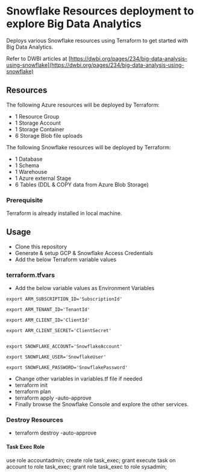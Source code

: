 # Snowflake Resources deployment to explore Big Data Analytics

Deploys various Snowflake resources using Terraform to get started with Big Data Analytics.

Refer to DWBI articles at [https://dwbi.org/pages/234/big-data-analysis-using-snowflake](https://dwbi.org/pages/234/big-data-analysis-using-snowflake)

## Resources

The following Azure resources will be deployed by Terraform:

- 1 Resource Group
- 1 Storage Account
- 1 Storage Container
- 6 Storage Blob file uploads

The following Snowflake resources will be deployed by Terraform:

- 1 Database
- 1 Schema
- 1 Warehouse
- 1 Azure external Stage
- 6 Tables (DDL & COPY data from Azure Blob Storage)

### Prerequisite

Terraform is already installed in local machine.

## Usage

- Clone this repository
- Generate & setup GCP & Snowflake Access Credentials
- Add the below Terraform variable values

### terraform.tfvars

- Add the below variable values as Environment Variables

```
export ARM_SUBSCRIPTION_ID='SubscriptionId'

export ARM_TENANT_ID='TenantId'

export ARM_CLIENT_ID='ClientId'

export ARM_CLIENT_SECRET='ClientSecret'


export SNOWFLAKE_ACCOUNT='SnowflakeAccount'

export SNOWFLAKE_USER='SnowflakeUser'

export SNOWFLAKE_PASSWORD='SnowflakePassword'

```

- Change other variables in variables.tf file if needed
- terraform init
- terraform plan
- terraform apply -auto-approve
- Finally browse the Snowflake Console and explore the other services.

### Destroy Resources

- terraform destroy -auto-approve

#### Task Exec Role

use role accountadmin;
create role task_exec;
grant execute task on account to role task_exec;
grant role task_exec to role sysadmin;
